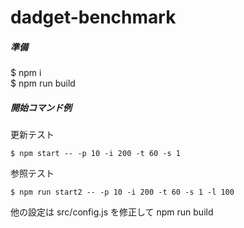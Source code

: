 # dadget-benchmark

##### 準備
$ npm i  
$ npm run build

##### 開始コマンド例
更新テスト
```
$ npm start -- -p 10 -i 200 -t 60 -s 1
```
参照テスト
```
$ npm run start2 -- -p 10 -i 200 -t 60 -s 1 -l 100
```

他の設定は src/config.js を修正して npm run build

